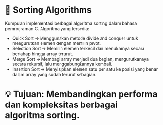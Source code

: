 # 📌 Sorting Algorithms
Kumpulan implementasi berbagai algoritma sorting dalam bahasa pemrograman C. Algoritma yang tersedia:

* Quick Sort → Menggunakan metode divide and conquer untuk mengurutkan elemen dengan memilih pivot.
* Selection Sort → Memilih elemen terkecil dan menukarnya secara bertahap hingga array terurut.
* Merge Sort → Membagi array menjadi dua bagian, mengurutkannya secara rekursif, lalu menggabungkannya kembali.
* Insertion Sort → Menyisipkan elemen satu per satu ke posisi yang benar dalam array yang sudah terurut sebagian.

# 💡 Tujuan: Membandingkan performa dan kompleksitas berbagai algoritma sorting.
